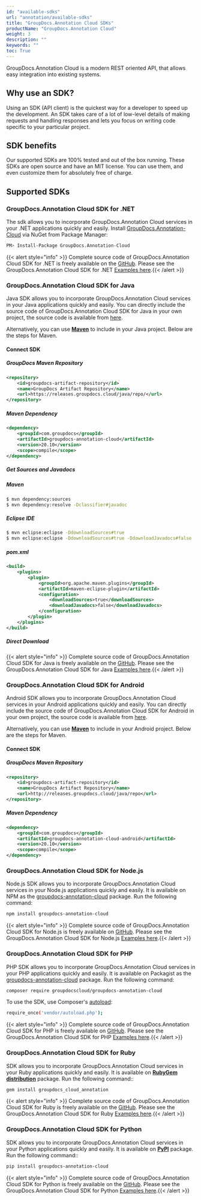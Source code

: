 ```yaml
---
id: "available-sdks"
url: "annotation/available-sdks"
title: "GroupDocs.Annotation Cloud SDKs"
productName: "GroupDocs.Annotation Cloud"
weight: 3
description: ""
keywords: ""
toc: True
---
```


GroupDocs.Annotation Cloud is a modern REST oriented API, that allows easy integration into existing systems.

## Why use an SDK?

Using an SDK (API client) is the quickest way for a developer to speed up the development. An SDK takes care of a lot of low-level details of making requests and handling responses and lets you focus on writing code specific to your particular project.

## SDK benefits

Our supported SDKs are 100% tested and out of the box running. These SDKs are open source and have an MIT license. You can use them, and even customize them for absolutely free of charge.

## Supported SDKs

### GroupDocs.Annotation Cloud SDK for .NET

The sdk allows you to incorporate GroupDocs.Annotation Cloud services in your .NET applications quickly and easily. Install [GroupDocs.Annotation-Cloud](https://www.nuget.org/packages/GroupDocs.Annotation-Cloud/) via NuGet from Package Manager:

```bash
PM> Install-Package GroupDocs.Annotation-Cloud
```

{{< alert style="info" >}}
Complete source code of GroupDocs.Annotation Cloud SDK for .NET is freely available on the [GitHub](https://github.com/groupdocs-annotation-cloud/groupdocs-annotation-cloud-dotnet). Please see the GroupDocs.Annotation Cloud SDK for .NET [Examples here](https://github.com/groupdocs-annotation-cloud/groupdocs-annotation-cloud-dotnet-samples).{{< /alert >}}

### GroupDocs.Annotation Cloud SDK for Java

Java SDK allows you to incorporate GroupDocs.Annotation Cloud services in your Java applications quickly and easily. You can directly include the source code of GroupDocs.Annotation Cloud SDK for Java in your own project, the source code is available from [here](https://github.com/groupdocs-annotation-cloud/groupdocs-annotation-cloud-java).

Alternatively, you can use [**Maven**](https://releases.groupdocs.cloud/java/repo/com/groupdocs/groupdocs-annotation-cloud/) to include in your Java project. Below are the steps for Maven.

#### Connect SDK

##### GroupDocs Maven Repository

```xml
<repository>
    <id>groupdocs-artifact-repository</id>
    <name>GroupDocs Artifact Repository</name>
    <url>https://releases.groupdocs.cloud/java/repo/</url>
</repository>
```

##### Maven Dependency

```xml
<dependency>
    <groupId>com.groupdocs</groupId>
    <artifactId>groupdocs-annotation-cloud</artifactId>
    <version>20.10</version>
    <scope>compile</scope>
</dependency>
```

##### Get Sources and Javadocs

##### Maven

```bash
$ mvn dependency:sources
$ mvn dependency:resolve -Dclassifier#javadoc
```

##### Eclipse IDE

```bash
$ mvn eclipse:eclipse -DdownloadSources#true
$ mvn eclipse:eclipse -DdownloadSources#true -DdownloadJavadocs#false
```

##### pom.xml

```xml
<build>
    <plugins>
        <plugin>
            <groupId>org.apache.maven.plugins</groupId>
            <artifactId>maven-eclipse-plugin</artifactId>
            <configuration>
                <downloadSources>true</downloadSources>
                <downloadJavadocs>false</downloadJavadocs>
            </configuration>
        </plugin>
    </plugins>
</build>
```

##### Direct Download

{{< alert style="info" >}}
Complete source code of GroupDocs.Annotation Cloud SDK for Java is freely available on the [GitHub](https://github.com/groupdocs-annotation-cloud/groupdocs-annotation-cloud-java). Please see the GroupDocs.Annotation Cloud SDK for Java [Examples here](https://github.com/groupdocs-annotation-cloud/groupdocs-annotation-cloud-java-samples).{{< /alert >}}

### GroupDocs.Annotation Cloud SDK for Android

Android SDK allows you to incorporate GroupDocs.Annotation Cloud services in your Android applications quickly and easily. You can directly include the source code of GroupDocs.Annotation Cloud SDK for Android in your own project, the source code is available from [here](https://github.com/groupdocs-annotation-cloud/groupdocs-annotation-cloud-android).

Alternatively, you can use [**Maven**](https://releases.groupdocs.cloud/java/repo/com/groupdocs/groupdocs-annotation-cloud-android/) to include in your Android project. Below are the steps for Maven.

#### Connect SDK

##### GroupDocs Maven Repository

```xml
<repository>
    <id>groupdocs-artifact-repository</id>
    <name>GroupDocs Artifact Repository</name>
    <url>http://releases.groupdocs.cloud/java/repo</url>
</repository>
```

##### Maven Dependency

```xml
<dependency>
    <groupId>com.groupdocs</groupId>
    <artifactId>groupdocs-annotation-cloud-android</artifactId>
    <version>20.10</version>
    <scope>compile</scope>
</dependency>
```

### GroupDocs.Annotation Cloud SDK for Node.js

Node.js SDK allows you to incorporate GroupDocs.Annotation Cloud services in your Node.js applications quickly and easily. It is available on NPM as the [groupdocs-annotation-cloud](https://www.npmjs.com/package/groupdocs-annotation-cloud) package. Run the following command:

```bash
npm install groupdocs-annotation-cloud
```

{{< alert style="info" >}}
Complete source code of GroupDocs.Annotation Cloud SDK for Node.js is freely available on [GitHub](https://github.com/groupdocs-annotation-cloud/groupdocs-annotation-cloud-node). Please see the GroupDocs.Annotation Cloud SDK for Node.js [Examples here](https://github.com/groupdocs-annotation-cloud/groupdocs-annotation-cloud-node-samples).{{< /alert >}}

### GroupDocs.Annotation Cloud SDK for PHP

PHP SDK allows you to incorporate GroupDocs.Annotation Cloud services in your PHP applications quickly and easily. It is available on Packagist as the [groupdocs-annotation-cloud](https://packagist.org/packages/groupdocscloud/groupdocs-annotation-cloud) package. Run the following command:

```bash
composer require groupdocscloud/groupdocs-annotation-cloud
```

To use the SDK, use Composer's [autoload](https://getcomposer.org/doc/00-intro.md#autoloading):

```bash
require_once('vendor/autoload.php');
```

{{< alert style="info" >}}
Complete source code of GroupDocs.Annotation Cloud SDK for PHP is freely available on [GitHub](https://github.com/groupdocs-annotation-cloud/groupdocs-annotation-cloud-php). Please see the GroupDocs.Annotation Cloud SDK for PHP [Examples here](https://github.com/groupdocs-annotation-cloud/groupdocs-annotation-cloud-php-samples).{{< /alert >}}

### GroupDocs.Annotation Cloud SDK for Ruby

SDK allows you to incorporate GroupDocs.Annotation Cloud services in your Ruby applications quickly and easily. It is available on **[RubyGem distribution](https://rubygems.org/gems/groupdocs_annotation_cloud)** package. Run the following command::

```bash
gem install groupdocs_cloud_annotation
```

{{< alert style="info" >}}
Complete source code of GroupDocs.Annotation Cloud SDK for Ruby is freely available on the [GitHub](https://github.com/groupdocs-annotation-cloud/groupdocs-annotation-cloud-ruby). Please see the GroupDocs.Annotation Cloud SDK for Ruby [Examples here](https://github.com/groupdocs-annotation-cloud/groupdocs-annotation-cloud-ruby-samples).{{< /alert >}}

### GroupDocs.Annotation Cloud SDK for Python

SDK allows you to incorporate GroupDocs.Annotation Cloud services in your Python applications quickly and easily. It is available on **[PyPI](https://pypi.org/project/groupdocs-annotation-cloud/)** package. Run the following command::

```bash
pip install groupdocs-annotation-cloud
```

{{< alert style="info" >}}
Complete source code of GroupDocs.Annotation Cloud SDK for Python is freely available on the [GitHub](https://github.com/groupdocs-annotation-cloud/groupdocs-annotation-cloud-python). Please see the GroupDocs.Annotation Cloud SDK for Python [Examples here](https://github.com/groupdocs-annotation-cloud/groupdocs-annotation-cloud-python-samples).{{< /alert >}}
